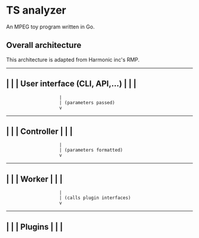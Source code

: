 # TS analyzer

An MPEG toy program written in Go.

## Overall architecture

This architecture is adapted from Harmonic inc's RMP.

--------------------------------------------------
|                                                |
|           User interface (CLI, API,...)        |
|                                                |
--------------------------------------------------
                        |
                        | (parameters passed)
                        v
--------------------------------------------------
|                                                |
|                   Controller                   |
|                                                |
--------------------------------------------------
                        |
                        | (parameters formatted)
                        v
--------------------------------------------------
|                                                |
|                     Worker                     |
|                                                |
--------------------------------------------------
                        |
                        | (calls plugin interfaces)
                        v
--------------------------------------------------
|                                                |
|                     Plugins                    |
|                                                |
--------------------------------------------------
